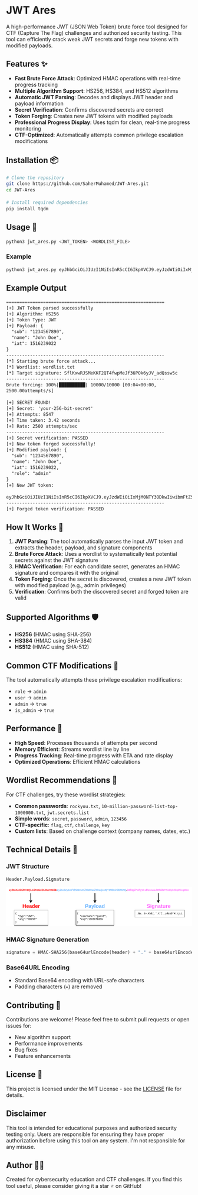 # JWT Ares

A high-performance JWT (JSON Web Token) brute force tool designed for CTF (Capture The Flag) challenges and authorized security testing. This tool can efficiently crack weak JWT secrets and forge new tokens with modified payloads.

## Features ✨

- **Fast Brute Force Attack**: Optimized HMAC operations with real-time progress tracking
- **Multiple Algorithm Support**: HS256, HS384, and HS512 algorithms
- **Automatic JWT Parsing**: Decodes and displays JWT header and payload information
- **Secret Verification**: Confirms discovered secrets are correct
- **Token Forging**: Creates new JWT tokens with modified payloads
- **Professional Progress Display**: Uses tqdm for clean, real-time progress monitoring
- **CTF-Optimized**: Automatically attempts common privilege escalation modifications

## Installation 📦

```bash
# Clone the repository
git clone https://github.com/SaherMuhamed/JWT-Ares.git
cd JWT-Ares

# Install required dependencies
pip install tqdm
```

## Usage 🚀

```bash
python3 jwt_ares.py <JWT_TOKEN> <WORDLIST_FILE>
```

### Example

```bash
python3 jwt_ares.py eyJhbGciOiJIUzI1NiIsInR5cCI6IkpXVCJ9.eyJzdWIiOiIxMjM0NTY3ODkwIiwibmFtZSI6IkpvaG4gRG9lIiwiaWF0IjoxNTE2MjM5MDIyfQ.SflKxwRJSMeKKF2QT4fwpMeJf36POk6yJV_adQssw5c wordlist.txt
```

## Example Output

```
============================================================
[+] JWT Token parsed successfully
[+] Algorithm: HS256
[+] Token Type: JWT
[+] Payload: {
  "sub": "1234567890",
  "name": "John Doe",
  "iat": 1516239022
}
------------------------------------------------------------
[*] Starting brute force attack...
[*] Wordlist: wordlist.txt
[*] Target signature: SflKxwRJSMeKKF2QT4fwpMeJf36POk6yJV_adQssw5c
------------------------------------------------------------
Brute forcing: 100%|██████████| 10000/10000 [00:04<00:00, 2500.00attempts/s]

[+] SECRET FOUND!
[+] Secret: 'your-256-bit-secret'
[+] Attempts: 8547
[+] Time taken: 3.42 seconds
[+] Rate: 2500 attempts/sec
------------------------------------------------------------
[+] Secret verification: PASSED
[+] New token forged successfully!
[+] Modified payload: {
  "sub": "1234567890",
  "name": "John Doe",
  "iat": 1516239022,
  "role": "admin"
}
[+] New JWT token:
    eyJhbGciOiJIUzI1NiIsInR5cCI6IkpXVCJ9.eyJzdWIiOiIxMjM0NTY3ODkwIiwibmFtZSI6IkpvaG4gRG9lIiwiaWF0IjoxNTE2MjM5MDIyLCJyb2xlIjoiYWRtaW4ifQ.YI89563278_a1CY4qy_J9qHWHU5XuWJhfx0_dGVL10
------------------------------------------------------------
[+] Forged token verification: PASSED
```

## How It Works 🔧

1. **JWT Parsing**: The tool automatically parses the input JWT token and extracts the header, payload, and signature components
2. **Brute Force Attack**: Uses a wordlist to systematically test potential secrets against the JWT signature
3. **HMAC Verification**: For each candidate secret, generates an HMAC signature and compares it with the original
4. **Token Forging**: Once the secret is discovered, creates a new JWT token with modified payload (e.g., admin privileges)
5. **Verification**: Confirms both the discovered secret and forged token are valid

## Supported Algorithms 🛡️

- **HS256** (HMAC using SHA-256)
- **HS384** (HMAC using SHA-384)
- **HS512** (HMAC using SHA-512)

## Common CTF Modifications 🎯

The tool automatically attempts these privilege escalation modifications:
- `role` → `admin`
- `user` → `admin`
- `admin` → `true`
- `is_admin` → `true`

## Performance 🚀

- **High Speed**: Processes thousands of attempts per second
- **Memory Efficient**: Streams wordlist line by line
- **Progress Tracking**: Real-time progress with ETA and rate display
- **Optimized Operations**: Efficient HMAC calculations

## Wordlist Recommendations 📝

For CTF challenges, try these wordlist strategies:
- **Common passwords**: `rockyou.txt`, `10-million-password-list-top-1000000.txt`, `jwt.secrets.list`
- **Simple words**: `secret`, `password`, `admin`, `123456`
- **CTF-specific**: `flag`, `ctf`, `challenge`, `key`
- **Custom lists**: Based on challenge context (company names, dates, etc.)

## Technical Details 🔬

### JWT Structure
```
Header.Payload.Signature
```
![](https://github.com/SaherMuhamed/JWT-Ares/blob/main/images/JWT_Token_Form.png)

### HMAC Signature Generation
```python
signature = HMAC-SHA256(base64urlEncode(header) + "." + base64urlEncode(payload), secret)
```

### Base64URL Encoding
- Standard Base64 encoding with URL-safe characters
- Padding characters (`=`) are removed

## Contributing 🤝

Contributions are welcome! Please feel free to submit pull requests or open issues for:
- New algorithm support
- Performance improvements
- Bug fixes
- Feature enhancements

## License 📄

This project is licensed under the MIT License - see the [LICENSE](LICENSE) file for details.

## Disclaimer

This tool is intended for educational purposes and authorized security testing only. Users are responsible for ensuring they have proper authorization before using this tool on any system. I'm not responsible for any misuse.

## Author 👨‍💻

Created for cybersecurity education and CTF challenges. If you find this tool useful, please consider giving it a star ⭐ on GitHub!
